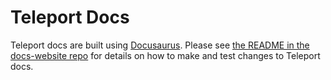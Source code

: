 # Teleport Docs

Teleport docs are built using [Docusaurus](https://docusaurus.io/). Please see
[the README in the docs-website repo](https://github.com/gravitational/docs-website)
for details on how to make and test changes to Teleport docs.
